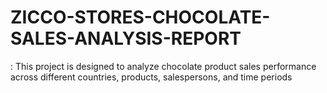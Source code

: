 # ZICCO-STORES-CHOCOLATE-SALES-ANALYSIS-REPORT
: This project is designed to analyze chocolate product sales performance across different countries, products, salespersons, and time periods
